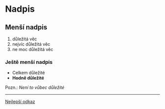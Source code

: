 # Nadpis

## Menší nadpis

1. důležitá věc
2. nejvíc důležitá věc
3. ne moc důležitá věc

### Ještě menší nadpis

- Celkem důležité
- **Hodně důležité**

Pozn.: *Není to vůbec důležité*

---------------------------------
[Nejlepší odkaz](https://github.com/ecaha/jiri/edit/master/README.md "Ale tohle jo")
